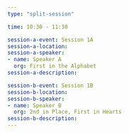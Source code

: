 ```yaml
---
type: "split-session"

time: 10:30 - 11:30

session-a-event: Session 1A
session-a-location:
session-a-speaker:
- name: Speaker A
  org: First in the Alphabet
session-a-description:

session-b-event: Session 1B
session-b-location:
session-b-speaker:
- name: Speaker B
  org: 2nd in Place, First in Hearts
session-b-description:
---
```

